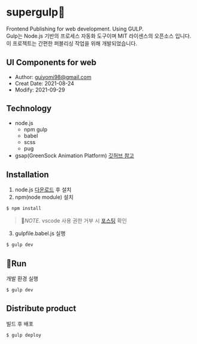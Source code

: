 # supergulp:dolphin:
Frontend Publishing for web development. Using GULP.   
Gulp는 Node.js 기반의 프로세스 자동화 도구이며 MIT 라이센스의 오픈소스 입니다.   
이 프로젝트는 간편한 퍼블리싱 작업을 위해 개발되었습니다.

## UI Components for web
- Author: guiyomi98@gmail.com
- Creat Date: 2021-08-24
- Modify: 2021-09-29

## Technology
- node.js
  - npm gulp
  - babel
  - scss
  - pug
- gsap(GreenSock Animation Platform) <a href="https://github.com/greensock/GSAP" title="GSAP 깃허브" target="_black">깃허브 참고</a>

## Installation
1. node.js <a href="https://nodejs.org/ko/download" title="노드 js 다운로드 페이지" target="_black">다운로드</a> 후 설치
2. npm(node module) 설치
``` js
$ npm install
```
> :blossom:*NOTE.* vscode 사용 권한 거부 시 <a href="https://dog-developers.tistory.com/183" title="윈도우 보안 오류시 해결방법" target="_black">포스팅</a> 확인
3. gulpfile.babel.js 실행
``` js
$ gulp dev
```

## :rocket:Run
개발 환경 실행
``` js
$ gulp dev
```
## Distribute product
빌드 후 배포
``` js
$ gulp deploy
```

